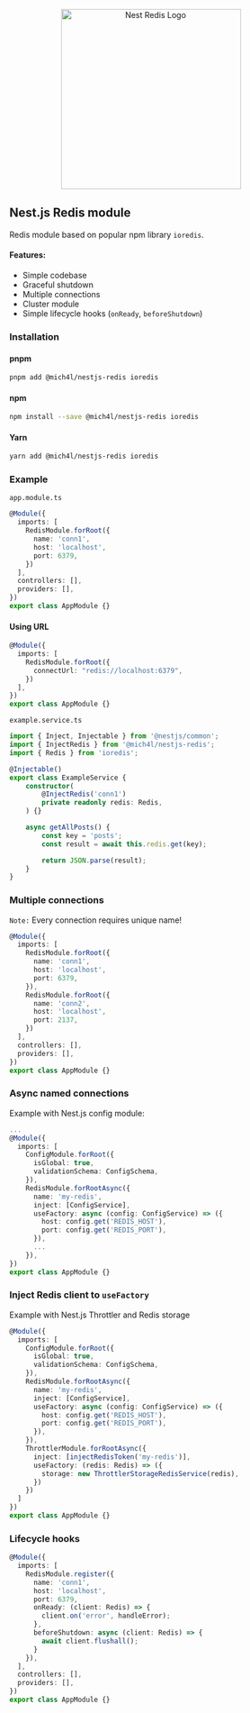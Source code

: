 <p align="center">
  <img src="https://user-images.githubusercontent.com/43048524/136818357-bcc8e3b9-0e28-4a9c-ad3d-e90a6de78713.png" width="320" alt="Nest Redis Logo" />
</p>

## Nest.js Redis module
Redis module based on popular npm library `ioredis`.

#### Features:
- Simple codebase
- Graceful shutdown
- Multiple connections
- Cluster module
- Simple lifecycle hooks (`onReady`, `beforeShutdown`)

### Installation
#### pnpm
```bash
pnpm add @mich4l/nestjs-redis ioredis
```

#### npm
```bash
npm install --save @mich4l/nestjs-redis ioredis
```

#### Yarn
```bash
yarn add @mich4l/nestjs-redis ioredis
```

### Example
`app.module.ts`
```ts
@Module({
  imports: [
    RedisModule.forRoot({
      name: 'conn1',
      host: 'localhost',
      port: 6379,
    })
  ],
  controllers: [],
  providers: [],
})
export class AppModule {}
```

#### Using URL
```ts
@Module({
  imports: [
    RedisModule.forRoot({
      connectUrl: "redis://localhost:6379",
    })
  ],
})
export class AppModule {}
```

`example.service.ts`
```ts
import { Inject, Injectable } from '@nestjs/common';
import { InjectRedis } from '@mich4l/nestjs-redis';
import { Redis } from 'ioredis';

@Injectable()
export class ExampleService {
    constructor(
        @InjectRedis('conn1')
        private readonly redis: Redis,
    ) {}

    async getAllPosts() {
        const key = 'posts';
        const result = await this.redis.get(key);

        return JSON.parse(result);
    }
}
```

### Multiple connections
`Note:` Every connection requires unique name!
```ts
@Module({
  imports: [
    RedisModule.forRoot({
      name: 'conn1',
      host: 'localhost',
      port: 6379,
    }),
    RedisModule.forRoot({
      name: 'conn2',
      host: 'localhost',
      port: 2137,
    })
  ],
  controllers: [],
  providers: [],
})
export class AppModule {}
```

### Async named connections
Example with Nest.js config module:
```ts
...
@Module({
  imports: [
    ConfigModule.forRoot({
      isGlobal: true,
      validationSchema: ConfigSchema,
    }),
    RedisModule.forRootAsync({
      name: 'my-redis',
      inject: [ConfigService],
      useFactory: async (config: ConfigService) => ({
        host: config.get('REDIS_HOST'),
        port: config.get('REDIS_PORT'),
      }),
      ...
    }),
})
export class AppModule {}
```

### Inject Redis client to `useFactory`
Example with Nest.js Throttler and Redis storage
```ts
@Module({
  imports: [
    ConfigModule.forRoot({
      isGlobal: true,
      validationSchema: ConfigSchema,
    }),
    RedisModule.forRootAsync({
      name: 'my-redis',
      inject: [ConfigService],
      useFactory: async (config: ConfigService) => ({
        host: config.get('REDIS_HOST'),
        port: config.get('REDIS_PORT'),
      }),
    }),
    ThrottlerModule.forRootAsync({
      inject: [injectRedisToken('my-redis')],
      useFactory: (redis: Redis) => ({
        storage: new ThrottlerStorageRedisService(redis),
      })
    })
  ]
})
export class AppModule {}
```


### Lifecycle hooks
```ts
@Module({
  imports: [
    RedisModule.register({
      name: 'conn1',
      host: 'localhost',
      port: 6379,
      onReady: (client: Redis) => {
        client.on('error', handleError);
      },
      beforeShutdown: async (client: Redis) => {
        await client.flushall();
      }
    }),
  ],
  controllers: [],
  providers: [],
})
export class AppModule {}
```
